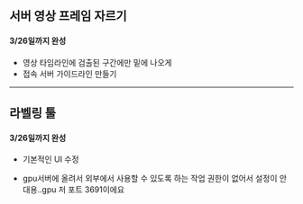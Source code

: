## 서버 영상 프레임 자르기
#### 3/26일까지 완성
- 영상 타임라인에 검출된 구간에만 밑에 나오게 
- 접속 서버 가이드라인 만들기 

---
## 라벨링 툴
#### 3/26일까지 완성
- 기본적인 UI 수정


- gpu서버에 올려서 외부에서 사용할 수 있도록 하는 작업
권한이 없어서 설정이 안대용..gpu
저 포트 3691이에요
